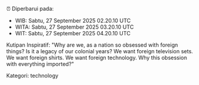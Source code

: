 ⏰ Diperbarui pada:
- WIB: Sabtu, 27 September 2025 02.20.10 UTC
- WITA: Sabtu, 27 September 2025 03.20.10 UTC
- WIT: Sabtu, 27 September 2025 04.20.10 UTC

Kutipan Inspiratif:
"Why are we, as a nation so obsessed with foreign things? Is it a legacy of our colonial years? We want foreign television sets. We want foreign shirts. We want foreign technology. Why this obsession with everything imported?"


Kategori: technology

